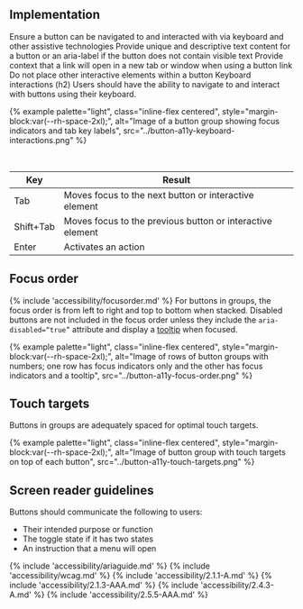 ## Implementation
Ensure a button can be navigated to and interacted with via keyboard and other assistive technologies
Provide unique and descriptive text content for a button or an aria-label if the button does not contain visible text
Provide context that a link will open in a new tab or window when using a button link
Do not place other interactive elements within a button
Keyboard interactions (h2)
Users should have the ability to navigate to and interact with buttons using their keyboard.

{% example palette="light",
          class="inline-flex centered",
          style="margin-block:var(--rh-space-2xl);",
          alt="Image of a button group showing focus indicators and tab key labels",
          src="../button-a11y-keyboard-interactions.png" %}

<br>

| Key | Result |
| --- | ------ |
| Tab | Moves focus to the next button or interactive element |
| Shift+Tab | Moves focus to the previous button or interactive element |
| Enter | Activates an action |

## Focus order
{% include 'accessibility/focusorder.md' %} For buttons in groups, the focus order is from left to right and top to bottom when stacked. Disabled buttons are not included in the focus order unless they include the <code>aria-disabled=“true”</code> attribute and display a <a href="/elements/tooltip">tooltip</a> when focused.

{% example palette="light",
          class="inline-flex centered",
          style="margin-block:var(--rh-space-2xl);",
          alt="Image of rows of button groups with numbers; one row has focus indicators only and the other has focus indicators and a tooltip",
          src="../button-a11y-focus-order.png" %}


## Touch targets
Buttons in groups are adequately spaced for optimal touch targets.

{% example palette="light",
          class="inline-flex centered",
          style="margin-block:var(--rh-space-2xl);",
          alt="Image of button group with touch targets on top of each button",
          src="../button-a11y-touch-targets.png" %}


## Screen reader guidelines
Buttons should communicate the following to users:
 - Their intended purpose or function
 - The toggle state if it has two states
 - An instruction that a menu will open

{% include 'accessibility/ariaguide.md' %}
{% include 'accessibility/wcag.md' %}
{% include 'accessibility/2.1.1-A.md' %}
{% include 'accessibility/2.1.3-AAA.md' %}
{% include 'accessibility/2.4.3-A.md' %}
{% include 'accessibility/2.5.5-AAA.md' %}
